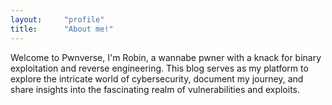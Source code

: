 ```yaml
---
layout:     "profile"
title:      "About me!"
---
```



Welcome to Pwnverse, I'm Robin, a wannabe pwner with a knack for binary exploitation and reverse engineering. This blog serves as my platform to explore the intricate world of cybersecurity, document my journey, and share insights into the fascinating realm of vulnerabilities and exploits.